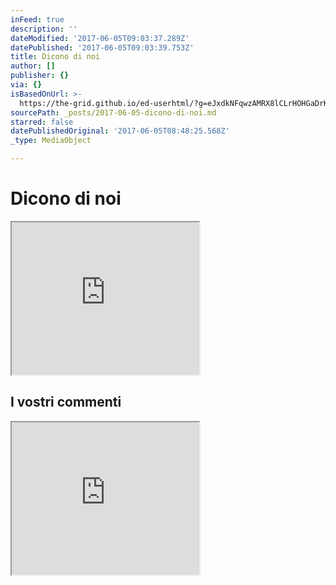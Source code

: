 ```yaml
---
inFeed: true
description: ''
dateModified: '2017-06-05T09:03:37.289Z'
datePublished: '2017-06-05T09:03:39.753Z'
title: Dicono di noi
author: []
publisher: {}
via: {}
isBasedOnUrl: >-
  https://the-grid.github.io/ed-userhtml/?g=eJxdkNFqwzAMRX8lCLrHOHGaDrK6Yy_7gv2A6yixmWsZ2Z3J389L3gYCXYlzL0hXt7B-YJPYKLA5xzQJUUppF23wTvTdGnqI6J-rC0lESrmNNr5bxkXt-Gn4OMnPWv9NdeX1Sm1kish5q_OfPdXej_1wGc9Sdq_y3A0vxc3ZqrHroDkk7NqiW21W0F8kNClvHhXciWfkKVDAN_pBXjyVybp5xlAZw-S9C6uCQNDslx0GBTVP-wp_sQ4pasZgNgWZnwi3qzi-cPsF6FNcKQ
sourcePath: _posts/2017-06-05-dicono-di-noi.md
starred: false
datePublishedOriginal: '2017-06-05T08:48:25.568Z'
_type: MediaObject

---
```

# Dicono di noi

<iframe src="https://the-grid.github.io/ed-userhtml/?g=eJxdkNFqwzAMRX8lCLrHOHGaDrK6Yy_7gv2A6yixmWsZ2Z3J389L3gYCXYlzL0hXt7B-YJPYKLA5xzQJUUppF23wTvTdGnqI6J-rC0lESrmNNr5bxkXt-Gn4OMnPWv9NdeX1Sm1kish5q_OfPdXej_1wGc9Sdq_y3A0vxc3ZqrHroDkk7NqiW21W0F8kNClvHhXciWfkKVDAN_pBXjyVybp5xlAZw-S9C6uCQNDslx0GBTVP-wp_sQ4pasZgNgWZnwi3qzi-cPsF6FNcKQ" height="244" style=""></iframe>

## I vostri commenti

<iframe src="https://the-grid.github.io/ed-userhtml/?g=eJxNkMtqwzAQRff-CuFCLYEjt90VPxaGLrLJKrtSiiyNgpxYChrZNJT-e8fEhe7mcbj3zjTGLcyZNrfDLoaQ8q6paNRlDerorqnjdvY6ueC5KRmWxAr2nTG2qMhG6u2IrGVGniC9XWACn7C_HdXpoCbgKN6fPmqinWX8P9Pf9oaTlGAR0hz9ymxCOoJKsHGkUNNCOkM7Z-6YxKipzatKB-9BJ2mVhiGEs_SQKpc-98cKzVmO-PBlh-nSPj8uEJGOaJcX-ZqvMpRbXlUkj0MwIJ1HiKkHGyLw7S5RZz_cBD2vSUpW3D9SUPXntxuRfAoh6qba_vULDI9uhg" height="244" style=""></iframe>